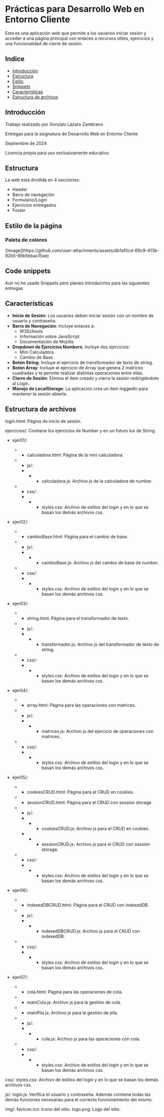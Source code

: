 # Prácticas para Desarrollo Web en Entorno Cliente
Esta es una aplicación web que permite a los usuarios iniciar sesión y acceder a una página principal con enlaces a recursos útiles, ejercicios y una funcionalidad de cierre de sesión.

<h2>Indice</h2>
<ul>
  <li><a href="#introduccion">Introducción</a></li>
  <li><a href="#estructura">Estructura</a></li>
  <li><a href="#estilo">Estilo</a></li>
  <li><a href="#snippets">Snippets</a></li>
  <li><a href="#caracteristicas">Caracteristicas</a></li>
  <li><a href="#archivos">Estructura de archivos</a></li>
</ul>

<h2 id="introduccion">Introducción</h2>
<p>Trabajo realizado por Gonzalo Lázaro Zambrano</p>
<p>Entregas para la asignatura de Desarrollo Web en Entorno Cliente</p>
<p>Septiembre de 2024 </p>
<p>Licencia propia para uso exclusivamente educativo</p>

<h2 id="estructura">Estructura</h2>
<p>La web está dividida en 4 secciones:</p>
<ul>
  <li>Header</li>  
  <li>Barra de navegación</li>
  <li>Formulario/Login</li>
  <li>Ejercicios entregados</li>
  <li>Footer</li>
</ul>

<h2 id="estilo">Estilo de la página</h2>
<h3>Paleta de colores</h3>
![image](https://github.com/user-attachments/assets/db1af0cd-69c9-413b-92b5-89b5bbac15ae)

<h2 id="snippets">Code snippets</h2>
<p>Aún no he usado Snippets pero planeo introducirlos para las siguientes entregas</p>

<h2 id="caracteristicas">Características</h2>

- **Inicio de Sesión**: Los usuarios deben iniciar sesión con un nombre de usuario y contraseña.
- **Barra de Navegación**: Incluye enlaces a:
  - W3Schools
  - Información sobre JavaScript
  - Documentación de Mozilla
- **Dropdown de Ejercicios Numbers**: Incluye dos ejercicios:
  - Mini Calculadora
  - Cambio de Base
- **Botón String**: Incluye el ejercicio de transformador de texto de string.
- **Botón Array**: Incluye el ejercicio de Array que genera 2 matrices cuadradas y te permite realizar distintas operaciones entre ellas.
- **Cierre de Sesión**: Elimina el item creado y cierra la sesión redirigiéndote al Login.
- **Manejo de LocalStorage**: La aplicación crea un item loggedIn para mantener la sesión abierta.

<h2 id="archivos">Estructura de archivos</h2>

login.html: Página de inicio de sesión.

ejercicios/: Contiene los ejercicios de Number y en un futuro los de String.
- ejer01/:
    - - calculadora.html: Página de la mini calculadora.
    - - js/:
      - - - calculadora.js: Archivo js de la calculadora de number.
    - - css/:
      - - - styles.css: Archivo de estilos del login y en lo que se basan los demás archivos css.

- ejer02/:
    - - cambioBase.html: Página para el cambio de base.
    - - js/:
      - - - cambioBase.js: Archivo js del cambio de base de number.
    - - css/:
      - - - styles.css: Archivo de estilos del login y en lo que se basan los demás archivos css.

- ejer03/:
    - - string.html: Página para el transformador de texto.
    - - js/:
      - - - transformador.js: Archivo js del transformador de texto de string.
    - - css/:
      - - - styles.css: Archivo de estilos del login y en lo que se basan los demás archivos css.

- ejer04/:
    - - array.html: Página para las operaciones con matrices.
    - - js/:
      - - - matrices.js: Archivo js del ejercicio de operaciones con matrices.
    - - css/:
      - - - styles.css: Archivo de estilos del login y en lo que se basan los demás archivos css.

- ejer05/:
    - - cookiesCRUD.html: Página para el CRUD en cookies.
    - - sessionCRUD.html: Página para el CRUD con session storage.
    - - js/:
      - - - cookiesCRUD.js: Archivo js para el CRUD en cookies.
      - - - sessionCRUD.js: Archivo js para el CRUD con session storage.
    - - css/:
      - - - styles.css: Archivo de estilos del login y en lo que se basan los demás archivos css.

- ejer06/:
    - - indexedDBCRUD.html: Página para el CRUD con indexedDB.
    - - js/:
      - - - indexedDBCRUD.js: Archivo js para el CRUD con indexedDB.
    - - css/:
      - - - styles.css: Archivo de estilos del login y en lo que se basan los demás archivos css.

- ejer07/:
    - - cola.html: Página para las operaciones de cola.
    - - mainCola.js: Archivo js para la gestión de cola.
    - - mainPila.js: Archivo js para la gestión de pila.
    - - js/:
      - - - cola.js: Archivo js para las operaciones con cola.
    - - css/:
      - - - styles.css: Archivo de estilos del login y en lo que se basan los demás archivos css.

css/:
  styles.css: Archivo de estilos del login y en lo que se basan los demás archivos css.

js/:
  login.js: Verifica el usuario y contraseña. Además contiene todas las demás funciones necesarias para el correcto funcionamiento del mismo.

img/:
  favicon.ico: Icono del sitio.
  logo.png: Logo del sitio.


